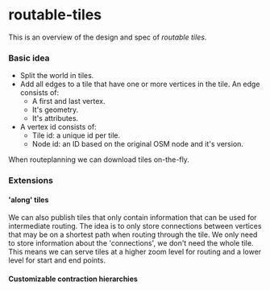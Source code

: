 routable-tiles
==============

This is an overview of the design and spec of _routable tiles_.

### Basic idea

- Split the world in tiles.
- Add all edges to a tile that have one or more vertices in the tile. An edge consists of:
  - A first and last vertex.
  - It's geometry.
  - It's attributes.
- A vertex id consists of:
  - Tile id: a unique id per tile.
  - Node id: an ID based on the original OSM node and it's version.

When routeplanning we can download tiles on-the-fly.

### Extensions

#### 'along' tiles

We can also publish tiles that only contain information that can be used for intermediate routing. The idea is to only store connections between vertices that may be on a shortest path when routing through the tile. We only need to store information about the 'connections', we don't need the whole tile. This means we can serve tiles at a higher zoom level for routing and a lower level for start and end points.

#### Customizable contraction hierarchies
